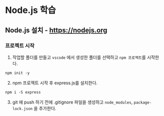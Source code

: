 # Node.js 학습
## Node.js 설치 - https://nodejs.org
### 프로젝트 시작 
1. 작업할 폴더를 만들고 `vscode` 에서 생성한 폴더를 선택하고 `npm 프로젝트`를 시작한다.
```
npm init -y
```
2. npm 프로젝트 시작 후 express.js를 설치한다.
```
npm i -S express
```
3. git 에 push 하기 전에 .gitignore 파일을 생성하고 `node_modules`, `package-lock.json` 을 추가한다.
